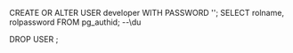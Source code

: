 CREATE OR ALTER USER developer WITH PASSWORD '<password>';
SELECT rolname, rolpassword FROM pg_authid;
--\du

DROP USER <username>;